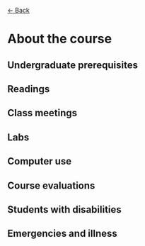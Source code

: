 [&larr; Back](README.md)

# About the course

## Undergraduate prerequisites

## Readings

## Class meetings

## Labs

## Computer use

## Course evaluations

## Students with disabilities

## Emergencies and illness
